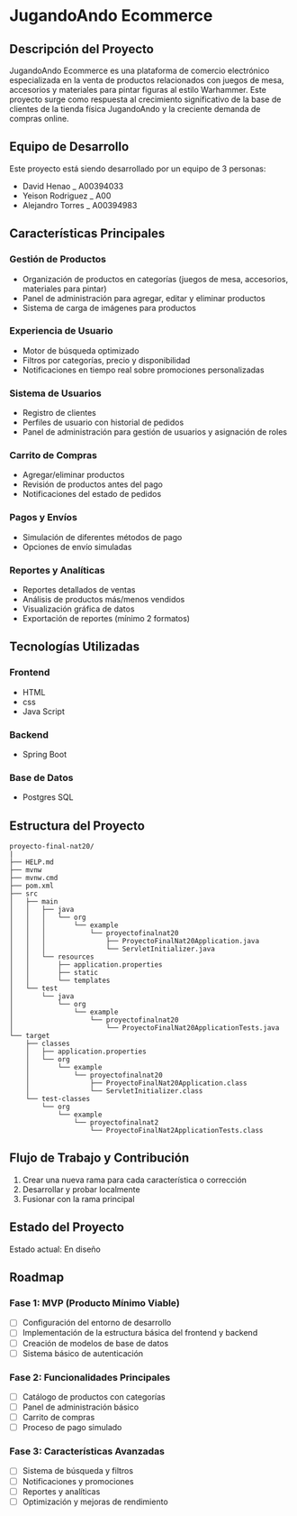 # JugandoAndo Ecommerce

## Descripción del Proyecto

JugandoAndo Ecommerce es una plataforma de comercio electrónico especializada en la venta de productos relacionados con juegos de mesa, accesorios y materiales para pintar figuras al estilo Warhammer. Este proyecto surge como respuesta al crecimiento significativo de la base de clientes de la tienda física JugandoAndo y la creciente demanda de compras online.

## Equipo de Desarrollo

Este proyecto está siendo desarrollado por un equipo de 3 personas:

- David Henao \_ A00394033
- Yeison Rodriguez \_ A00
- Alejandro Torres \_ A00394983

## Características Principales

### Gestión de Productos

- Organización de productos en categorías (juegos de mesa, accesorios, materiales para pintar)
- Panel de administración para agregar, editar y eliminar productos
- Sistema de carga de imágenes para productos

### Experiencia de Usuario

- Motor de búsqueda optimizado
- Filtros por categorías, precio y disponibilidad
- Notificaciones en tiempo real sobre promociones personalizadas

### Sistema de Usuarios

- Registro de clientes
- Perfiles de usuario con historial de pedidos
- Panel de administración para gestión de usuarios y asignación de roles

### Carrito de Compras

- Agregar/eliminar productos
- Revisión de productos antes del pago
- Notificaciones del estado de pedidos

### Pagos y Envíos

- Simulación de diferentes métodos de pago
- Opciones de envío simuladas

### Reportes y Analíticas

- Reportes detallados de ventas
- Análisis de productos más/menos vendidos
- Visualización gráfica de datos
- Exportación de reportes (mínimo 2 formatos)

## Tecnologías Utilizadas

### Frontend

- HTML
- css
- Java Script

### Backend

- Spring Boot

### Base de Datos

- Postgres SQL

## Estructura del Proyecto

```
proyecto-final-nat20/
|
├── HELP.md
├── mvnw
├── mvnw.cmd
├── pom.xml
├── src
│   ├── main
│   │   ├── java
│   │   │   └── org
│   │   │       └── example
│   │   │           └── proyectofinalnat20
│   │   │               ├── ProyectoFinalNat20Application.java
│   │   │               └── ServletInitializer.java
│   │   └── resources
│   │       ├── application.properties
│   │       ├── static
│   │       └── templates
│   └── test
│       └── java
│           └── org
│               └── example
│                   └── proyectofinalnat20
│                       └── ProyectoFinalNat20ApplicationTests.java
└── target
    ├── classes
    │   ├── application.properties
    │   └── org
    │       └── example
    │           └── proyectofinalnat20
    │               ├── ProyectoFinalNat20Application.class
    │               └── ServletInitializer.class
    └── test-classes
        └── org
            └── example
                └── proyectofinalnat2
                    └── ProyectoFinalNat2ApplicationTests.class

```

## Flujo de Trabajo y Contribución

1. Crear una nueva rama para cada característica o corrección
2. Desarrollar y probar localmente
3. Fusionar con la rama principal

## Estado del Proyecto

Estado actual: En diseño

## Roadmap

### Fase 1: MVP (Producto Mínimo Viable)

- [ ] Configuración del entorno de desarrollo
- [ ] Implementación de la estructura básica del frontend y backend
- [ ] Creación de modelos de base de datos
- [ ] Sistema básico de autenticación

### Fase 2: Funcionalidades Principales

- [ ] Catálogo de productos con categorías
- [ ] Panel de administración básico
- [ ] Carrito de compras
- [ ] Proceso de pago simulado

### Fase 3: Características Avanzadas

- [ ] Sistema de búsqueda y filtros
- [ ] Notificaciones y promociones
- [ ] Reportes y analíticas
- [ ] Optimización y mejoras de rendimiento
